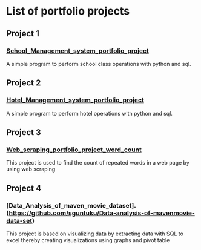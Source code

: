 # List of portfolio projects

## Project 1
### [School_Management_system_portfolio_project](https://github.com/sguntuku/School_Management_system_portfolio_project/tree/main)
A simple program to perform school class operations with python and sql.

## Project 2
### [Hotel_Management_system_portfolio_project](https://github.com/sguntuku/Hotel_Management_system_portfolio_project/tree/main)
A simple program to perform hotel operations with python and sql.
  
## Project 3
### [Web_scraping_portfolio_project_word_count](https://github.com/sguntuku/Web_scraping_portfolio_project_word_count/tree/main)
This project is used to find the count of repeated words in a web page by using web scraping

## Project 4
### [Data_Analysis_of_maven_movie_dataset].(https://github.com/sguntuku/Data-analysis-of-mavenmovie-data-set)
This project is based on visualizing data by extracting data with SQL to excel thereby creating visualizations using graphs and pivot table
